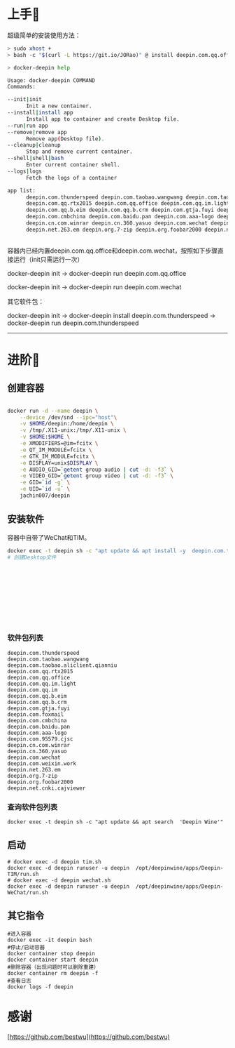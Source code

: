 # 上手🎉️

超级简单的安装使用方法：

```bash
> sudo xhost +
> bash -c "$(curl -L https://git.io/JORao)" @ install deepin.com.qq.office deepin.com.wechat

> docker-deepin help

Usage: docker-deepin COMMAND
Commands:

--init|init
      Init a new container.
--install|install app
      Install app to container and create Desktop file.
--run|run app
--remove|remove app
      Remove app(Desktop file).
--cleanup|cleanup
      Stop and remove current container.
--shell|shell|bash
      Enter current container shell.
--logs|logs
      Fetch the logs of a container

app list: 
      deepin.com.thunderspeed deepin.com.taobao.wangwang deepin.com.taobao.aliclient.qianniu
      deepin.com.qq.rtx2015 deepin.com.qq.office deepin.com.qq.im.light deepin.com.qq.im
      deepin.com.qq.b.eim deepin.com.qq.b.crm deepin.com.gtja.fuyi deepin.com.foxmail
      deepin.com.cmbchina deepin.com.baidu.pan deepin.com.aaa-logo deepin.com.95579.cjsc
      deepin.cn.com.winrar deepin.cn.360.yasuo deepin.com.wechat deepin.com.weixin.work
      deepin.net.263.em deepin.org.7-zip deepin.org.foobar2000 deepin.net.cnki.cajviewer
  

```

容器内已经内置deepin.com.qq.office和deepin.com.wechat，按照如下步骤直接运行（init只需运行一次）

docker-deepin init -> docker-deepin run deepin.com.qq.office

docker-deepin init -> docker-deepin run deepin.com.wechat

其它软件包：

docker-deepin init -> docker-deepin install deepin.com.thunderspeed -> docker-deepin run deepin.com.thunderspeed

---



# 进阶🚀️ 

## 创建容器

```bash

docker run -d --name deepin \
    --device /dev/snd --ipc="host"\
    -v $HOME/deepin:/home/deepin \
    -v /tmp/.X11-unix:/tmp/.X11-unix \
    -v $HOME:$HOME \
    -e XMODIFIERS=@im=fcitx \
    -e QT_IM_MODULE=fcitx \
    -e GTK_IM_MODULE=fcitx \
    -e DISPLAY=unix$DISPLAY \
    -e AUDIO_GID=`getent group audio | cut -d: -f3` \
    -e VIDEO_GID=`getent group video | cut -d: -f3` \
    -e GID=`id -g` \
    -e UID=`id -u` \
    jachin007/deepin
```

## 安装软件

容器中自带了WeChat和TIM。

```bash
docker exec -t deepin sh -c "apt update && apt install -y  deepin.com.thunderspeed"
# 创建Desktop文件












```

### 软件包列表

```
deepin.com.thunderspeed
deepin.com.taobao.wangwang
deepin.com.taobao.aliclient.qianniu
deepin.com.qq.rtx2015
deepin.com.qq.office
deepin.com.qq.im.light
deepin.com.qq.im
deepin.com.qq.b.eim
deepin.com.qq.b.crm
deepin.com.gtja.fuyi
deepin.com.foxmail
deepin.com.cmbchina
deepin.com.baidu.pan
deepin.com.aaa-logo
deepin.com.95579.cjsc
deepin.cn.com.winrar
deepin.cn.360.yasuo
deepin.com.wechat
deepin.com.weixin.work
deepin.net.263.em
deepin.org.7-zip
deepin.org.foobar2000
deepin.net.cnki.cajviewer
```

### 查询软件包列表

```
docker exec -t deepin sh -c "apt update && apt search  'Deepin Wine'"
```

## 启动

```
# docker exec -d deepin tim.sh
docker exec -d deepin runuser -u deepin  /opt/deepinwine/apps/Deepin-TIM/run.sh
# docker exec -d deepin wechat.sh
docker exec -d deepin runuser -u deepin  /opt/deepinwine/apps/Deepin-WeChat/run.sh
```

## 其它指令

```
#进入容器
docker exec -it deepin bash
#停止/启动容器
docker container stop deepin
docker container start deepin
#删除容器（出现问题时可以删除重建）
docker container rm deepin -f
#查看日志
docker logs -f deepin
```

# 感谢

[https://github.com/bestwu](https://github.com/bestwu)
